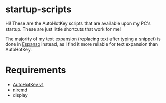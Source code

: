 # startup-scripts
Hi! These are the AutoHotKey scripts that are available upon my PC's startup. These are just little shortcuts that work for me!

The majority of my text expansion (replacing text after typing a snippet) is done in [Espanso](https://safe.menlosecurity.com/https://espanso.org/) instead, as I find it more reliable for text expansion than AutoHotKey.
 
# Requirements
- [AutoHotKey v1](https://www.autohotkey.com/)
- [nircmd](https://safe.menlosecurity.com/https://www.nirsoft.net/utils/nircmd.html)
- display
